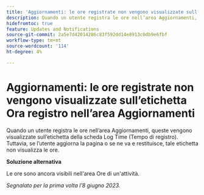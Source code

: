 ```yaml
---
title: 'Aggiornamenti: le ore registrate non vengono visualizzate sull’etichetta Ora registro nell’area Aggiornamenti'
description: Quando un utente registra le ore nell’area Aggiornamenti, queste vengono visualizzate sull’etichetta della scheda Log Time (Tempo di registro). Tuttavia, se l’utente aggiorna la pagina o se ne va e restituisce, tale etichetta non visualizza le ore.
hidefromtoc: true
feature: Updates and Notifications
source-git-commit: 2a5e7d42014286c83f592dd14e8913c0db9e6fbf
workflow-type: tm+mt
source-wordcount: '114'
ht-degree: 4%

---
```



# Aggiornamenti: le ore registrate non vengono visualizzate sull’etichetta Ora registro nell’area Aggiornamenti

Quando un utente registra le ore nell’area Aggiornamenti, queste vengono visualizzate sull’etichetta della scheda Log Time (Tempo di registro). Tuttavia, se l’utente aggiorna la pagina o se ne va e restituisce, tale etichetta non visualizza le ore.

**Soluzione alternativa**

Le ore sono ancora visibili nell&#39;area Ore di un&#39;attività.

_Segnalato per la prima volta l’8 giugno 2023._
